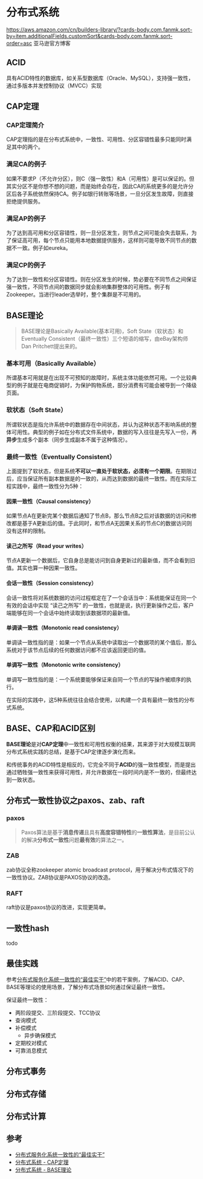 # 分布式系统

https://aws.amazon.com/cn/builders-library/?cards-body.com.fanmk.sort-by=item.additionalFields.customSort&cards-body.com.fanmk.sort-order=asc 亚马逊官方博客

## ACID

具有ACID特性的数据库，如关系型数据库（Oracle、MySQL），支持强一致性，通过多版本并发控制协议（MVCC）实现

## CAP定理

### CAP定理简介

CAP定理指的是在分布式系统中，一致性、可用性、分区容错性最多只能同时满足其中的两个。

### 满足CA的例子

如果不要求P（不允许分区），则C（强一致性）和A（可用性）是可以保证的。但其实分区不是你想不想的问题，而是始终会存在，因此CA的系统更多的是允许分区后各子系统依然保持CA。例子如银行转账等场景，一旦分区发生故障，则直接拒绝提供服务。

### 满足AP的例子

为了达到高可用和分区容错性，则一旦分区发生，则节点之间可能会失去联系，为了保证高可用，每个节点只能用本地数据提供服务，这样则可能导致不同节点的数据不一致。例子如eureka。

### 满足CP的例子

为了达到一致性和分区容错性。则在分区发生的时候，势必要在不同节点之间保证强一致性，不同节点间的数据同步就会影响集群整体的可用性。例子有Zookeeper。当进行leader选举时，整个集群是不可用的。

## BASE理论

> BASE理论是Basically Available(基本可用)，Soft State（软状态）和Eventually Consistent（最终一致性）三个短语的缩写，由eBay架构师Dan Pritchett提出来的。
>

### 基本可用（Basically Available）

所谓基本可用就是在出现不可预知的故障时，系统主体功能依然可用。一个比较典型的例子就是在电商促销时，为保护购物系统，部分消费有可能会被导到一个降级页面。

### 软状态（Soft State）

所谓软状态是指允许系统中的数据存在中间状态，并认为这种状态不影响系统的整体可用性。典型的例子如在分布式文件系统中，数据的写入往往是先写入一份，再**异步**生成多个副本（同步生成副本不属于这种情况）。

### 最终一致性（Eventually Consistent）

上面提到了软状态，但是系统**不可以一直处于软状态，必须有一个期限**。在期限过后，应当保证所有副本数据是的一致的，从而达到数据的最终一致性。而在实际工程实践中，最终一致性分为5种：

#### 因果一致性（Causal consistency）

如果节点A在更新完某个数据后通知了节点B，那么节点B之后对该数据的访问和修改都是基于A更新后的值。于此同时，和节点A无因果关系的节点C的数据访问则没有这样的限制。

#### 读己之所写（Read your writes）

节点A更新一个数据后，它自身总是能访问到自身更新过的最新值，而不会看到旧值。其实也算一种因果一致性。

#### 会话一致性（Session consistency）

会话一致性将对系统数据的访问过程框定在了一个会话当中：系统能保证在同一个有效的会话中实现 “读己之所写” 的一致性，也就是说，执行更新操作之后，客户端能够在同一个会话中始终读取到该数据项的最新值。

#### 单调读一致性（Monotonic read consistency）

单调读一致性指的是：如果一个节点从系统中读取出一个数据项的某个值后，那么系统对于该节点后续的任何数据访问都不应该返回更旧的值。

#### 单调写一致性（Monotonic write consistency）

单调写一致性指的是：一个系统要能够保证来自同一个节点的写操作被顺序的执行。

在实际的实践中，这5种系统往往会结合使用，以构建一个具有最终一致性的分布式系统。

## BASE、CAP和ACID区别

**BASE理论**是对**CAP定理**中一致性和可用性权衡的结果，其来源于对大规模互联网分布式系统实践的总结，是基于CAP定律逐步演化而来。

和传统事务的ACID特性是相反的，它完全不同于**ACID**的强一致性模型，而是提出通过牺牲强一致性来获得可用性，并允许数据在一段时间内是不一致的，但最终达到一致状态。

## 分布式一致性协议之paxos、zab、raft

### paxos

> Paxos算法是基于**消息传递**且具有**高度容错特性**的**一致性算法**，是目前公认的解决**分布式一致性**问题**最有效**的算法之一。

### ZAB

zab协议全称zookeeper atomic broadcast protocol，用于解决分布式情况下的一致性协议。ZAB协议是PAXOS协议的改造。

### RAFT

raft协议是paxos协议的改进，实现更简单。

## 一致性hash

todo

## 最佳实践

参考[分布式服务化系统一致性的“最佳实干”](https://www.jianshu.com/p/1156151e20c8)中的若干案例，了解ACID、CAP、BASE等理论的使用场景，了解分布式场景如何通过保证最终一致性。

保证最终一致性：

* 两阶段提交、三阶段提交、TCC协议
* 查询模式
* 补偿模式
  * 异步确保模式
* 定期校对模式
* 可靠消息模式

## 分布式事务

## 分布式存储

## 分布式计算

## 参考

* [分布式服务化系统一致性的“最佳实干”](https://www.jianshu.com/p/1156151e20c8)
* [分布式系统 - CAP定理](http://www.yidooo.net/2019/02/28/cap-theorem.html)
* [分布式系统 - BASE理论](http://www.yidooo.net/2019/04/21/base-theorem.html)
